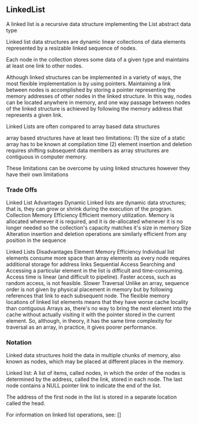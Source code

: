 ## LinkedList

A linked list is a recursive data structure implementing the List abstract data type

Linked list data structures are dynamic linear collections of data elements represented by a resizable linked sequence of nodes.

Each node in the collection stores some data of a given type and maintains at least one link to other nodes.

Although linked structures can be implemented in a variety of ways, the most flexible implementation is by using pointers. Maintaining a link between nodes is accomplished by storing a pointer representing the memory addresses of other nodes in the linked structure. In this way, nodes can be located anywhere in memory, and one way passage between nodes of the linked structure is achieved by following the memory address that represents a given link.



Linked Lists are often compared to array based data structures

array based structures have at least two limitations:
(1) the size of a static array has to be known at compilation time
(2) element insertion and deletion requires shifting subsequent data members as array structures are contiguous in computer memory.

These limitations can be overcome by using linked structures however they have their own limitations

### Trade Offs

Linked List Advantages
  Dynamic
    Linked lists are dynamic data structures; that is, they can grow or shrink during the execution of the program.
  Collection Memory Efficiency
    Efficient memory utilization. Memory is allocated whenever it is required, and it is de-allocated whenever it is no longer needed so the collection's capacity matches it's size in memory
  Size Alteration
    insertion and deletion operations are similarly efficient from any position in the sequence

Linked Lists Disadvantages
  Element Memory Efficiency
    Individual list elements consume more space than array elements as every node requires additional storage for address links
  Sequential Access
    Searching and Accessing a particular element in the list is difficult and time-consuming. Access time is linear (and difficult to pipeline). Faster access, such as random access, is not feasible.
  Slower Traversal
    Unlike an array, sequence order is not given by physical placement in memory but by following references that link to each subsequent node. The flexible memory locations of linked list elements means that they have worse cache locality than contiguous Arrays as, there's no way to bring the next element into the cache without actually visiting it with the pointer stored in the current element. So, although, in theory, it has the same time complexity for traversal as an array, in practice, it gives poorer performance.


### Notation

Linked data structures hold the data in multiple chunks of memory, also known as
nodes, which may be placed at different places in the memory.

Linked list: A list of items, called nodes, in which the order of the nodes is determined by the address, called the link, stored in each node. The last node contains a NULL pointer link to indicate the end of the list.

The address of the first node in the list is stored in a separate location called the head.

For information on linked list operations, see:
[]

